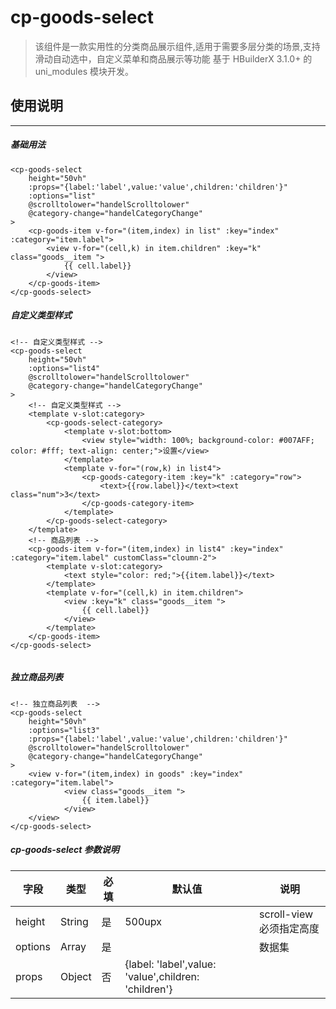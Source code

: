 # cp-goods-select
> 该组件是一款实用性的分类商品展示组件,适用于需要多层分类的场景,支持滑动自动选中，自定义菜单和商品展示等功能
> 基于 HBuilderX 3.1.0+ 的uni_modules 模块开发。

## 使用说明

--------
##### 基础用法
```
<cp-goods-select 
	height="50vh" 
	:props="{label:'label',value:'value',children:'children'}" 
	:options="list"
	@scrolltolower="handelScrolltolower" 
	@category-change="handelCategoryChange"
>
	<cp-goods-item v-for="(item,index) in list" :key="index" :category="item.label">
		<view v-for="(cell,k) in item.children" :key="k" class="goods__item ">
			{{ cell.label}}
		</view>
	</cp-goods-item>
</cp-goods-select>
```

##### 自定义类型样式
```
<!-- 自定义类型样式 -->
<cp-goods-select
	height="50vh" 
	:options="list4" 
	@scrolltolower="handelScrolltolower"
	@category-change="handelCategoryChange"
>
	<!-- 自定义类型样式 -->
	<template v-slot:category>
		<cp-goods-select-category>
			<template v-slot:bottom>
				<view style="width: 100%; background-color: #007AFF; color: #fff; text-align: center;">设置</view>
			</template>
			<template v-for="(row,k) in list4">
				<cp-goods-category-item :key="k" :category="row">
					<text>{{row.label}}</text><text class="num">3</text>
				</cp-goods-category-item>
			</template>
		</cp-goods-select-category>
	</template>
	<!-- 商品列表 -->
	<cp-goods-item v-for="(item,index) in list4" :key="index" :category="item.label" customClass="cloumn-2">
		<template v-slot:category>
			<text style="color: red;">{{item.label}}</text>
		</template>
		<template v-for="(cell,k) in item.children">
			<view :key="k" class="goods__item ">
				{{ cell.label}}
			</view>
		</template>
	</cp-goods-item>
</cp-goods-select>
		
```

##### 独立商品列表
```
<!-- 独立商品列表  -->
<cp-goods-select 
	height="50vh" 
	:options="list3" 
	:props="{label:'label',value:'value',children:'children'}" 
	@scrolltolower="handelScrolltolower" 
	@category-change="handelCategoryChange"
>
	<view v-for="(item,index) in goods" :key="index" :category="item.label">
			<view class="goods__item ">
				{{ item.label}}
			</view>
	</view>
</cp-goods-select>
```

##### cp-goods-select  参数说明
|字段|类型|必填|默认值|说明|
|-|-|-|-|-|
|height|String|是|500upx|scroll-view 必须指定高度|
|options|Array|是||数据集|
|props|Object|否|{label: 'label',value: 'value',children: 'children'}||
